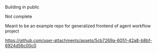 Building in public

Not complete

Meant to be an example repo for generalized frontend of agent workflow project

https://github.com/user-attachments/assets/5cb7269a-6051-42a8-b8bf-6924d56c00c0

